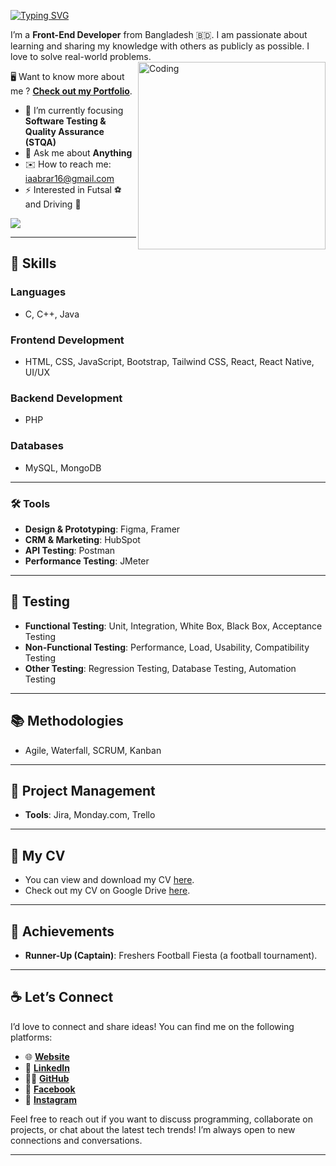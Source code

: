[![Typing SVG](https://readme-typing-svg.demolab.com?font=Fira+Code&weight=700&size=32&duration=3000&pause=1000&color=FFFFFF&random=false&width=500&lines=HI+I'M+ISMAIL+AABRAR)](https://github.com/iaabrar16)
 


I’m a **Front-End Developer** from Bangladesh 🇧🇩. I am passionate about learning and sharing my knowledge with others as publicly as possible. I love to solve real-world problems.
<img src="https://user-images.githubusercontent.com/92860846/192116238-f0a2f976-265f-460f-ad0a-83ef612ca989.gif" align="right" width="300" alt="Coding">

🖥️ Want to know more about me ? [**Check out my Portfolio**](https://iaabrar16.github.io/iaabrar.com).

- 🎯 I’m currently focusing **Software Testing & Quality Assurance (STQA)** 
- 💬 Ask me about **Anything**
- ✉️ How to reach me: [iaabrar16@gmail.com](mailto:iaabrar16@gmail.com)
- ⚡ Interested in Futsal ⚽ and Driving 🚗


[![](https://visitcount.itsvg.in/api?id=iaabrar16&label=Profile%20Views&color=0&icon=1&pretty=true)](https://github.com/iaabrar16)

---

## 💼 Skills

### Languages
- C, C++, Java

### Frontend Development
- HTML, CSS, JavaScript, Bootstrap, Tailwind CSS, React, React Native, UI/UX

### Backend Development
- PHP

### Databases
- MySQL, MongoDB

---

### 🛠️ Tools
- **Design & Prototyping**: Figma, Framer
- **CRM & Marketing**: HubSpot
- **API Testing**: Postman
- **Performance Testing**: JMeter

---

## 🧪 Testing
- **Functional Testing**: Unit, Integration, White Box, Black Box, Acceptance Testing
- **Non-Functional Testing**: Performance, Load, Usability, Compatibility Testing
- **Other Testing**: Regression Testing, Database Testing, Automation Testing

---

## 📚 Methodologies
- Agile, Waterfall, SCRUM, Kanban

---

## 📅 Project Management
- **Tools**: Jira, Monday.com, Trello

---

## 📄 My CV
- You can view and download my CV [here](Ismail_Aabrar_CV.pdf).
- Check out my CV on Google Drive [here](https://drive.google.com/drive/u/3/folders/1e1zLtCRnHMf2dKMUYOgv04-KHfuoj0In).


---

## 🏅 Achievements
- **Runner-Up (Captain)**: Freshers Football Fiesta (a football tournament).

---

## ☕ Let’s Connect

I’d love to connect and share ideas! You can find me on the following platforms:

- 🌐 [**Website**](https://iaabrar16.github.io/iaabrar.com/)
- 💼 [**LinkedIn**](https://www.linkedin.com/in/iaabrar/)
- 🐱‍💻 [**GitHub**](https://github.com/iaabrar16)
- 📘 [**Facebook**](https://www.facebook.com/I.Aabrar/)
- 📸 [**Instagram**](https://www.instagram.com/iaabrarr/)

Feel free to reach out if you want to discuss programming, collaborate on projects, or chat about the latest tech trends! I’m always open to new connections and conversations.

---
